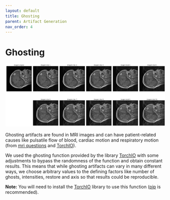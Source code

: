 ```yaml
---
layout: default
title: Ghosting
parent: Artifact Generation
nav_order: 4
---
```


# Ghosting
![Ghosting examples](ghosting.png)

Ghosting artifacts are found in MRI images and can have patient-related causes like pulsatile flow of blood, cardiac motion and respiratory motion (from [mri questions](https://mriquestions.com/why-discrete-ghosts.html) and [TorchIO](https://torchio.readthedocs.io/transforms/augmentation.html#torchio.transforms.RandomGhosting)).

We used the ghosting function provided by the library [TorchIO](https://torchio.readthedocs.io/transforms/augmentation.html) with some adjustments to bypass the randomness of the function and obtain constant results. This means that while ghosting artifacts can vary in many different ways, we choose arbitrary values to the defining factors like number of ghosts, intensities, restore and axis so that results could be reproducible.

**Note:** You will need to install the [TorchIO](https://torchio.readthedocs.io/transforms/augmentation.html) library to use this function ([pip](https://pypi.org/project/pip/) is recommended).
